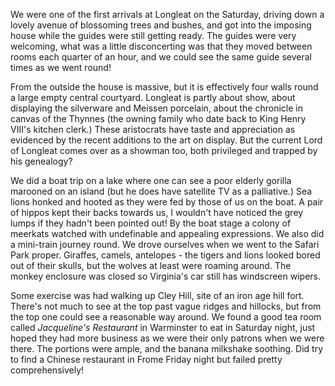 We were one of the first arrivals at Longleat on the Saturday, driving down a lovely avenue of blossoming trees and bushes, and got into the imposing house while the guides were still getting ready. The guides were very welcoming, what was a little disconcerting was that they moved between rooms each quarter of an hour, and we could see the same guide several times as we went round!

From the outside the house is massive, but it is effectively four walls round a large empty central courtyard.  Longleat is partly about show, about displaying the silverware and Meissen porcelain, about the chronicle in canvas of the Thynnes (the owning family who date back to King Henry VIII's kitchen clerk.) These aristocrats have taste and appreciation as evidenced by the recent additions to the art on display. But the current Lord of Longleat comes over as a showman too, both privileged and trapped by his genealogy?

We did a boat trip on a lake where one can see a poor elderly gorilla marooned on an island (but he does have satellite TV as a palliative.) Sea lions honked and hooted as they were fed by those of us on the boat. A pair of hippos kept their backs towards us, I wouldn't have noticed the grey lumps if they hadn't been pointed out! By the boat stage a colony of meerkats watched with undefinable and appealing expressions. We also did a mini-train journey round. We drove ourselves when we went to the Safari Park proper. Giraffes, camels, antelopes - the tigers and lions looked bored out of their skulls, but the wolves at least were roaming around. The monkey enclosure was closed so Virginia's car still has windscreen wipers.

Some exercise was had walking up Cley Hill, site of an iron age hill fort. There's not much to see at the top past vague ridges and hillocks, but from the top one could see a reasonable way around. We found a good tea room called *Jacqueline's Restaurant*
in Warminster to eat in Saturday night, just hoped they had more business as we were their only patrons when we were there. The portions were ample, and the banana milkshake soothing. Did try to find a Chinese restaurant in Frome Friday night but failed pretty comprehensively!
